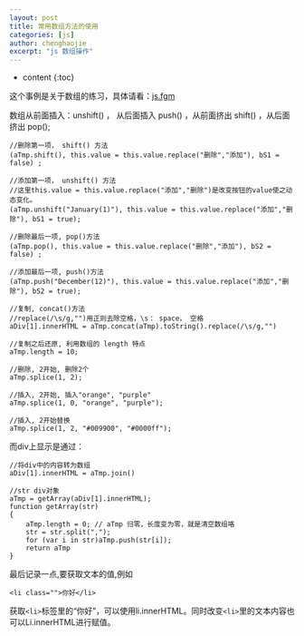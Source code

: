 ```yaml
---
layout: post
title: 常用数组方法的使用
categories: [js]
author: chenghaojie
excerpt: "js 数组操作"
---
```



* content
{:toc}


这个事例是关于数组的练习，具体请看：[js.fgm](http://js.fgm.cc/learn/lesson4/07.html) <br/>

数组从前面插入：unshift() ， 从后面插入 push() ，从前面挤出 shift() ，从后面 挤出 pop();

    //删除第一项， shift() 方法
    (aTmp.shift(), this.value = this.value.replace("删除","添加"), bS1 = false) ;
    
    //添加第一项， unshift() 方法
    //这里this.value = this.value.replace("添加","删除")是改变按钮的value使之动态变化。
    (aTmp.unshift("January(1)"), this.value = this.value.replace("添加","删除"), bS1 = true);
    
    //删除最后一项, pop()方法
    (aTmp.pop(), this.value = this.value.replace("删除","添加"), bS2 = false) ;
    
    //添加最后一项, push()方法
    (aTmp.push("December(12)"), this.value = this.value.replace("添加","删除"), bS2 = true);
    
    //复制, concat()方法
    //replace(/\s/g,"")用正则去除空格，\s： space， 空格
    aDiv[1].innerHTML = aTmp.concat(aTmp).toString().replace(/\s/g,"")
    
    //复制之后还原, 利用数组的 length 特点
    aTmp.length = 10;
    
    //删除, 2开始, 删除2个
    aTmp.splice(1, 2);
    
    //插入, 2开始, 插入"orange", "purple"
    aTmp.splice(1, 0, "orange", "purple");
    
    //插入, 2开始替换
    aTmp.splice(1, 2, "#009900", "#0000ff");
    
  而div上显示是通过：
  
    //将div中的内容转为数组
    aDiv[1].innerHTML = aTmp.join()
    
    //str div对象
    aTmp = getArray(aDiv[1].innerHTML);
    function getArray(str)
    {
        aTmp.length = 0; // aTmp 归零，长度变为零，就是清空数组咯
        str = str.split(",");
        for (var i in str)aTmp.push(str[i]);
        return aTmp
    }
    

最后记录一点,要获取文本的值,例如

    <li class="">你好</li>

获取`<li>`标签里的“你好”，可以使用li.innerHTML。同时改变`<li>`里的文本内容也可以Li.innerHTML进行赋值。